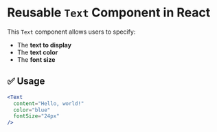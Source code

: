 # Reusable `Text` Component in React

This `Text` component allows users to specify:

- The **text to display**
- The **text color**
- The **font size**

## ✅ Usage

```jsx
<Text 
  content="Hello, world!" 
  color="blue" 
  fontSize="24px" 
/>

